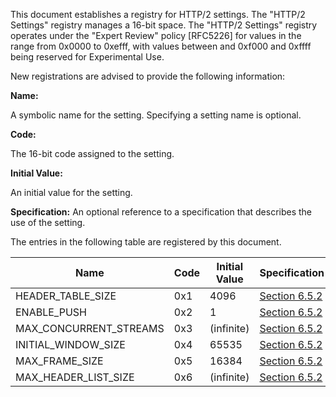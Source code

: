 This document establishes a registry for HTTP/2 settings. The "HTTP/2 Settings" registry manages a 16-bit space. The "HTTP/2 Settings" registry operates under the "Expert Review" policy [RFC5226] for values in the range from 0x0000 to 0xefff, with values between and 0xf000 and 0xffff being reserved for Experimental Use.

New registrations are advised to provide the following information:

**Name:**

A symbolic name for the setting. Specifying a setting name is optional.

**Code:**

The 16-bit code assigned to the setting.

**Initial Value:**

An initial value for the setting.

**Specification:**
An optional reference to a specification that describes the use of the setting.

The entries in the following table are registered by this document.

<table class="table full text-left"><thead><tr><th class="left">Name</th><th class="left">Code</th><th class="left">Initial Value</th><th class="left">Specification</th></tr></thead><tbody><tr><td class="left">HEADER_TABLE_SIZE</td><td class="left">0x1</td><td class="left">4096</td><td class="left"><a href="#SettingValues" title="Defined SETTINGS Parameters">Section&nbsp;6.5.2</a></td></tr><tr><td class="left">ENABLE_PUSH</td><td class="left">0x2</td><td class="left">1</td><td class="left"><a href="#SettingValues" title="Defined SETTINGS Parameters">Section&nbsp;6.5.2</a></td></tr><tr><td class="left">MAX_CONCURRENT_STREAMS</td><td class="left">0x3</td><td class="left">(infinite)</td><td class="left"><a href="#SettingValues" title="Defined SETTINGS Parameters">Section&nbsp;6.5.2</a></td></tr><tr><td class="left">INITIAL_WINDOW_SIZE</td><td class="left">0x4</td><td class="left">65535</td><td class="left"><a href="#SettingValues" title="Defined SETTINGS Parameters">Section&nbsp;6.5.2</a></td></tr><tr><td class="left">MAX_FRAME_SIZE</td><td class="left">0x5</td><td class="left">16384</td><td class="left"><a href="#SettingValues" title="Defined SETTINGS Parameters">Section&nbsp;6.5.2</a></td></tr><tr><td class="left">MAX_HEADER_LIST_SIZE</td><td class="left">0x6</td><td class="left">(infinite)</td><td class="left"><a href="#SettingValues" title="Defined SETTINGS Parameters">Section&nbsp;6.5.2</a></td></tr></tbody></table>